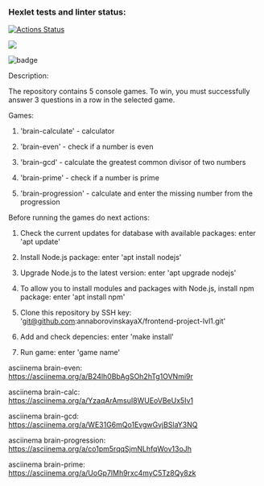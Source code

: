 ### Hexlet tests and linter status:
[![Actions Status](https://github.com/annaborovinskayaX/frontend-project-lvl1/workflows/hexlet-check/badge.svg)](https://github.com/annaborovinskayaX/frontend-project-lvl1/actions)

<a href="https://codeclimate.com/github/codeclimate/codeclimate/maintainability"><img src="https://api.codeclimate.com/v1/badges/a99a88d28ad37a79dbf6/maintainability" /></a>

![badge](https://github.com/annaborovinskayaX/frontend-project-lvl1/actions/workflows/nodejs.yml/badge.svg)

Description:

The repository contains 5 console games. To win, you must successfully answer 3 questions in a row in the selected game.


Games:

1. 'brain-calculate' - calculator

2. 'brain-even' - check if a number is even

3. 'brain-gcd' - calculate the greatest common divisor of two numbers

4. 'brain-prime' - check if a number is prime

5. 'brain-progression' - calculate and enter the missing number from the progression


Before running the games do next actions:

1. Check the current updates for database with available packages: enter 'apt update'

2. Install Node.js package: enter 'apt install nodejs'

3. Upgrade Node.js to the latest version: enter 'apt upgrade nodejs'

4. To allow you to install modules and packages with Node.js, install npm package: enter 'apt install npm'

5. Clone this repository by SSH key: 'git@github.com:annaborovinskayaX/frontend-project-lvl1.git'

6. Add and check depencies: enter 'make install'

7. Run game: enter 'game name'


asciinema brain-even: https://asciinema.org/a/B24lh0BbAgSOh2hTg1OVNmi9r

asciinema brain-calc: https://asciinema.org/a/YzaqArAmsuI8WUEoVBeUx5Iv1

asciinema brain-gcd: https://asciinema.org/a/WE31G6mQo1EvgwGvjBSlaY3NQ

asciinema brain-progression: https://asciinema.org/a/co1pm5rqqSjmNLhfqWov13oJh

asciinema brain-prime: https://asciinema.org/a/UoGp7lMh9rxc4myC5Tz8Qy8zk


